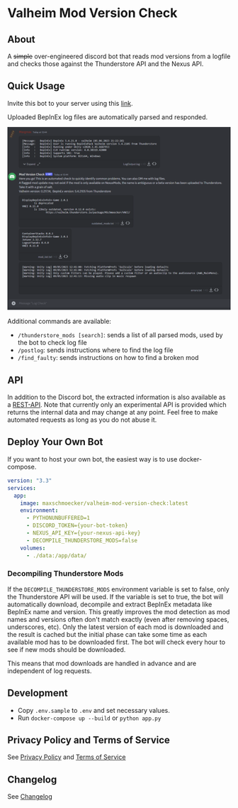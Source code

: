 # Valheim Mod Version Check

## About
A ~~simple~~ over-engineered discord bot that reads mod versions from a logfile and checks those against the Thunderstore API and the Nexus API.

## Quick Usage
Invite this bot to your server using this [link](https://discord.com/api/oauth2/authorize?client_id=972794598856474664&permissions=34359773184&scope=bot).

Uploaded BepInEx log files are automatically parsed and responded.

![example](Docs/DiscordExample.png)

Additional commands are available:
- `/thunderstore_mods [search]`: sends a list of all parsed mods, used by the bot to check log file
- `/postlog`: sends instructions where to find the log file
- `/find_faulty`: sends instructions on how to find a broken mod

## API
In addition to the Discord bot, the extracted information is also available as a [REST-API](https://mod-version-check.eu/api/docs#).
Note that currently only an experimental API is provided which returns the internal data and may change at any point.
Feel free to make automated requests as long as you do not abuse it.

## Deploy Your Own Bot
If you want to host your own bot, the easiest way is to use docker-compose.

```yaml
version: "3.3"
services:
  app:
    image: maxschmoecker/valheim-mod-version-check:latest
    environment:
      - PYTHONUNBUFFERED=1
      - DISCORD_TOKEN={your-bot-token}
      - NEXUS_API_KEY={your-nexus-api-key}
      - DECOMPILE_THUNDERSTORE_MODS=false
    volumes:
      - ./data:/app/data/
```

### Decompiling Thunderstore Mods
If the `DECOMPILE_THUNDERSTORE_MODS` environment variable is set to false, only the Thunderstore API will be used.
If the variable is set to true, the bot will automatically download, decompile and extract BepInEx metadata like BepInEx name and version.
This greatly improves the mod detection as mod names and versions often don't match exactly (even after removing spaces, underscores, etc).
Only the latest version of each mod is downloaded and the result is cached but the initial phase can take some time as each available mod has to be downloaded first.
The bot will check every hour to see if new mods should be downloaded.

This means that mod downloads are handled in advance and are independent of log requests.

## Development
- Copy `.env.sample` to `.env` and set necessary values.
- Run `docker-compose up --build` or `python app.py`


## Privacy Policy and Terms of Service
See [Privacy Policy](Docs/PrivacyPolicy.md) and [Terms of Service](Docs/TOS.md)


## Changelog
See [Changelog](CHANGELOG.md)
